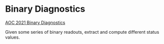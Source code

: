 # Binary Diagnostics

[AOC 2021 Binary Diagnostics](https://adventofcode.com/2021/day/3)

Given some series of binary readouts, extract and compute different status values.
